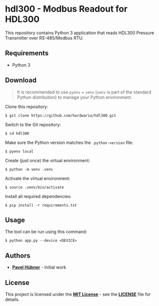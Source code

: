 # hdl300 - Modbus Readout for HDL300

This repository contains Python 3 application that reads HDL300 Pressure Transmitter over RS-485/Modbus RTU.


## Requirements

* Python 3


## Download

> It is recommended to use `pyenv` + `venv` (`venv` is part of the standard Python distribution) to manage your Python environment.

Clone this repository:

    $ git clone https://github.com/hardwario/hdl300.git

Switch to the Git repository:

    $ cd hdl300

Make sure the Python version matches the `.python-version` file:

    $ pyenv local

Create (just once) the virtual environment:

    $ python -m venv .venv

Activate the virtual environment:

    $ source .venv/bin/activate

Install all required dependencies:

    $ pip install -r requirements.txt


## Usage

The tool can be run using this command:

    $ python app.py --device <DEVICE>


## Authors

* [**Pavel Hübner**](https://github.com/hubpav) - Initial work


## License

This project is licensed under the [**MIT License**](https://opensource.org/licenses/MIT/) - see the [**LICENSE**](https://github.com/hardwario/hdl300/blob/master/LICENSE) file for details.

